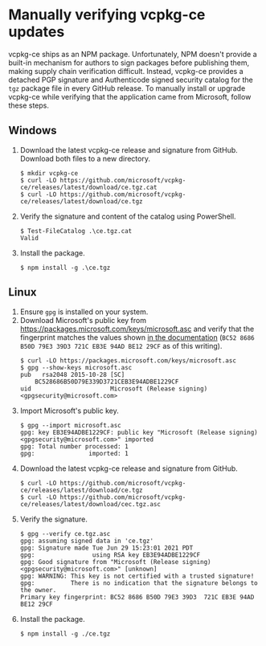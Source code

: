 # Manually verifying vcpkg-ce updates

vcpkg-ce ships as an NPM package. Unfortunately, NPM doesn't provide a built-in
mechanism for authors to sign packages before publishing them, making supply
chain verification difficult. Instead, vcpkg-ce provides a detached PGP signature
and Authenticode signed security catalog for the `tgz` package file in every
GitHub release. To manually install or upgrade vcpkg-ce while verifying that the
application came from Microsoft, follow these steps.

## Windows

1. Download the latest vcpkg-ce release and signature from GitHub. Download both
files to a new directory.
    ```
    $ mkdir vcpkg-ce
    $ curl -LO https://github.com/microsoft/vcpkg-ce/releases/latest/download/ce.tgz.cat
    $ curl -LO https://github.com/microsoft/vcpkg-ce/releases/latest/download/ce.tgz
    ```
2. Verify the signature and content of the catalog using PowerShell.
    ```
    $ Test-FileCatalog .\ce.tgz.cat
    Valid
    ```
1. Install the package.
   ```
   $ npm install -g .\ce.tgz
   ```

## Linux

1. Ensure `gpg` is installed on your system.
1. Download Microsoft's public key from https://packages.microsoft.com/keys/microsoft.asc
and verify that the fingerprint matches the values shown [in the documentation](
https://docs.microsoft.com/en-us/windows-server/administration/linux-package-repository-for-microsoft-software#package-and-repository-signing-key)
(`BC52 8686 B50D 79E3 39D3 721C EB3E 94AD BE12 29CF` as of this writing).
    ```
    $ curl -LO https://packages.microsoft.com/keys/microsoft.asc
    $ gpg --show-keys microsoft.asc
    pub   rsa2048 2015-10-28 [SC]
        BC528686B50D79E339D3721CEB3E94ADBE1229CF
    uid                      Microsoft (Release signing) <gpgsecurity@microsoft.com>
    ```
1. Import Microsoft's public key.
    ```
    $ gpg --import microsoft.asc
    gpg: key EB3E94ADBE1229CF: public key "Microsoft (Release signing) <gpgsecurity@microsoft.com>" imported
    gpg: Total number processed: 1
    gpg:               imported: 1
    ```
1. Download the latest vcpkg-ce release and signature from GitHub.
    ```
    $ curl -LO https://github.com/microsoft/vcpkg-ce/releases/latest/download/ce.tgz
    $ curl -LO https://github.com/microsoft/vcpkg-ce/releases/latest/download/cec.tgz.asc
    ```
1. Verify the signature.
    ```
    $ gpg --verify ce.tgz.asc
    gpg: assuming signed data in 'ce.tgz'
    gpg: Signature made Tue Jun 29 15:23:01 2021 PDT
    gpg:                using RSA key EB3E94ADBE1229CF
    gpg: Good signature from "Microsoft (Release signing) <gpgsecurity@microsoft.com>" [unknown]
    gpg: WARNING: This key is not certified with a trusted signature!
    gpg:          There is no indication that the signature belongs to the owner.
    Primary key fingerprint: BC52 8686 B50D 79E3 39D3  721C EB3E 94AD BE12 29CF
    ```
1. Install the package.
   ```
   $ npm install -g ./ce.tgz
   ```